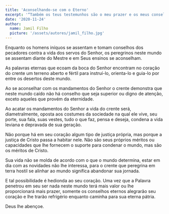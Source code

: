 ```yaml
---
title: 'Aconselhando-se com o Eterno'
excerpt: '“Também os teus testemunhos são o meu prazer e os meus conselheiros” – Salmo 119.24'
date: '2020-11-24'
author:
  name: Jamil Filho
  picture: '/assets/autores/jamil_filho.jpg'
---
```


Enquanto os homens iníquos se assentam e tomam conselhos dos pecadores contra a vida dos servos do Senhor, os peregrinos neste mundo se assentam diante do Mestre e em Seus ensinos se aconselham.

As palavras eternas que ecoam da boca do Senhor encontram no coração do crente um terreno aberto e fértil para instruí-lo, orienta-lo e guia-lo por entre os desertos deste mundo.

Ao se aconselhar com os mandamentos do Senhor o crente demonstra que neste mundo caído não há conselho que seja superior ou digno de atenção, exceto aqueles que provém da eternidade.

Ao acatar os mandamentos do Senhor a vida do crente será, diametralmente, oposta aos costumes da sociedade na qual ele vive, seu porte, sua fala, suas vestes, tudo o que faz, pensa e deseja, condena a vida leviana e depravada de sua geração.

Não porque há em seu coração algum tipo de justiça própria, mas porque a justiça de Cristo passa a habitar nele. Não são seus próprios méritos ou capacidades que lhe fornecem o suporte para condenar o mundo, mas são os méritos de Cristo.

Sua vida não se molda de acordo com o que o mundo determina, estar em dia com as novidades não lhe interessa, para o crente que peregrina em terra hostil se alinhar ao mundo significa abandonar sua jornada.

E tal possibilidade é hedionda ao seu coração. Uma vez que a Palavra penetrou em seu ser nada neste mundo terá mais valor ou lhe proporcionará mais prazer, somente os conselhos eternos alegrarão seu coração e lhe trarão refrigério enquanto caminha para sua eterna pátria.

Deus lhe abençoe.